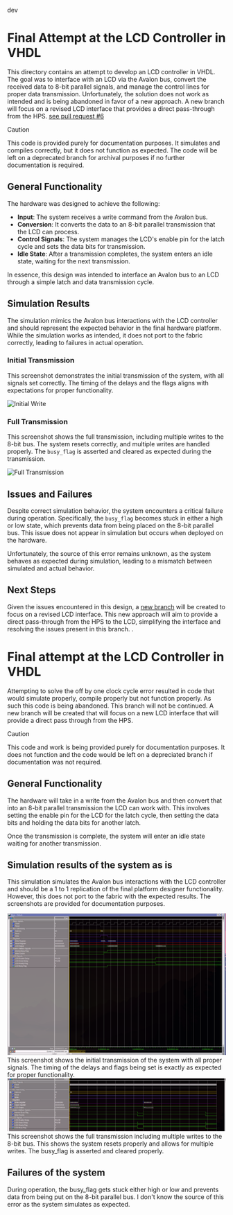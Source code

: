  dev
# Final Attempt at the LCD Controller in VHDL

This directory contains an attempt to develop an LCD controller in VHDL. The goal was to interface with an LCD via the Avalon bus, convert the received data to 8-bit parallel signals, and manage the control lines for proper data transmission. Unfortunately, the solution does not work as intended and is being abandoned in favor of a new approach. A new branch will focus on a revised LCD interface that provides a direct pass-through from the HPS.
[see pull request #6](https://github.com/msu-eele-fpga/final-project-caleb-drew/pull/6)
 
> [!CAUTION]
> This code is provided purely for documentation purposes. It simulates and compiles correctly, but it does not function as expected. The code will be left on a deprecated branch for archival purposes if no further documentation is required.

## General Functionality

The hardware was designed to achieve the following:

- **Input**: The system receives a write command from the Avalon bus.
- **Conversion**: It converts the data to an 8-bit parallel transmission that the LCD can process.
- **Control Signals**: The system manages the LCD's enable pin for the latch cycle and sets the data bits for transmission.
- **Idle State**: After a transmission completes, the system enters an idle state, waiting for the next transmission.

In essence, this design was intended to interface an Avalon bus to an LCD through a simple latch and data transmission cycle.

## Simulation Results

The simulation mimics the Avalon bus interactions with the LCD controller and should represent the expected behavior in the final hardware platform. While the simulation works as intended, it does not port to the fabric correctly, leading to failures in actual operation.

### Initial Transmission

This screenshot demonstrates the initial transmission of the system, with all signals set correctly. The timing of the delays and the flags aligns with expectations for proper functionality.

![Initial Write](https://github.com/user-attachments/assets/bc532cfa-9f3c-457a-84e1-b7255877f101)

### Full Transmission

This screenshot shows the full transmission, including multiple writes to the 8-bit bus. The system resets correctly, and multiple writes are handled properly. The `busy_flag` is asserted and cleared as expected during the transmission.

![Full Transmission](https://github.com/user-attachments/assets/50fb0648-620f-4443-b9d3-2cc54fe49001)

## Issues and Failures

Despite correct simulation behavior, the system encounters a critical failure during operation. Specifically, the `busy_flag` becomes stuck in either a high or low state, which prevents data from being placed on the 8-bit parallel bus. This issue does not appear in simulation but occurs when deployed on the hardware.

Unfortunately, the source of this error remains unknown, as the system behaves as expected during simulation, leading to a mismatch between simulated and actual behavior.

## Next Steps

Given the issues encountered in this design, a [new branch](https://github.com/msu-eele-fpga/final-project-caleb-drew/pull/6) will be created to focus on a revised LCD interface. This new approach will aim to provide a direct pass-through from the HPS to the LCD, simplifying the interface and resolving the issues present in this branch.
.


# Final attempt at the LCD Controller in VHDL
Attempting to solve the off by one clock cycle error resulted in code that would simulate properly, compile properly but not function properly. As such this code is being abandoned. This branch will not be continued. A new branch will be created that will focus on a new LCD interface that will provide a direct pass through from the HPS.

> [!CAUTION]
> This code and work is being provided purely for documentation purposes. It does not function and the code would be left on a depreciated branch if documentation was not required. 


## General Functionality
The hardware will take in a write from the Avalon bus and then convert that into an 8-bit parallel transmission the LCD can work with. This involves setting the enable pin for the LCD for the latch cycle, then setting the data bits and holding the data bits for another latch. 

Once the transmission is complete, the system will enter an idle state waiting for another transmission.

## Simulation results of the system as is
This simulation simulates the Avalon bus interactions with the LCD controller and should be a 1 to 1 replication of the final platform designer functionality. However, this does not port to the fabric with the expected results. The screenshots are provided for documentation purposes. 

![](../../docs/assets/LCD-Controller-VHDL/Initial_write_finalattempt.png)
This screenshot shows the initial transmission of the system with all proper signals. The timing of the delays and flags being set is exactly as expected for proper functionality. 
![](../../docs/assets/LCD-Controller-VHDL/Full_transmission.png)
This screenshot shows the full transmission including multiple writes to the 8-bit bus. This shows the system resets properly and allows for multiple writes. The busy_flag is asserted and cleared properly. 

## Failures of the system
During operation, the busy_flag gets stuck either high or low and prevents data from being put on the 8-bit parallel bus. I don't know the source of this error as the system simulates as expected. 

